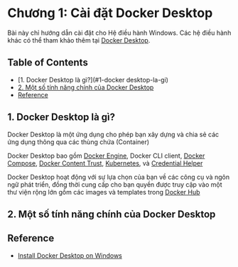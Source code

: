 # Chương 1: Cài đặt Docker Desktop

Bài này chỉ hướng dẫn cài đặt cho Hệ điều hành Windows. Các hệ điều hành khác có thể tham khảo thêm tại [Docker Desktop](https://docs.docker.com/desktop/).

## Table of Contents
- [1. Docker Desktop là gì?](#1-docker desktop-la-gi)
- [2. Một số tính năng chính của Docker Desktop](#2-mot-so-tinh-nang-chinh-cua-docker-desktop)
- [Reference](#reference)

## 1. Docker Desktop là gì?
Docker Desktop là một ứng dụng cho phép bạn xây dựng và chia sẻ các ứng dụng thông qua các thùng chứa (Container)

Docker Desktop bao gồm [Docker Engine](https://docs.docker.com/engine/), Docker CLI client, [Docker Compose](https://docs.docker.com/compose/), [Docker Content Trust](https://docs.docker.com/engine/security/trust/), [Kubernetes](https://github.com/kubernetes/kubernetes/), và [Credential Helper](https://github.com/docker/docker-credential-helpers/)

Docker Desktop hoạt động với sự lựa chọn của bạn về các công cụ và ngôn ngữ phát triển, đồng thời cung cấp cho bạn quyền được truy cập vào một thư viện rộng lớn gồm các images và templates trong [Docker Hub](https://hub.docker.com/)

## 2. Một số tính năng chính của Docker Desktop


## Reference
- [Install Docker Desktop on Windows](https://docs.docker.com/desktop/windows/install/)

